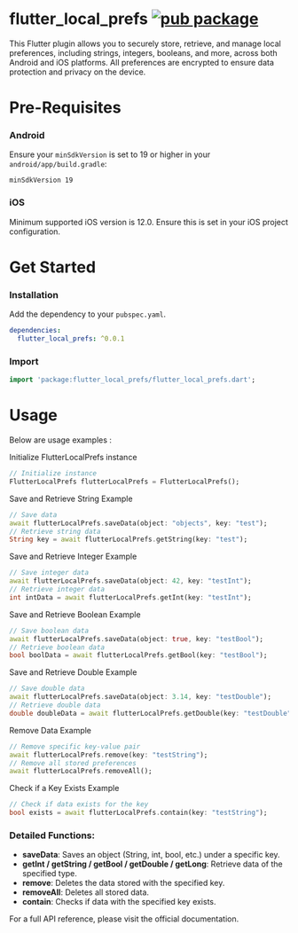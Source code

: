 
# flutter_local_prefs [![pub package](https://img.shields.io/pub/v/flutter_local_prefs.svg)](https://pub.dev/packages/flutter_local_prefs)

This Flutter plugin allows you to securely store, retrieve, and manage local preferences, including strings, integers, booleans, and more, across both Android and iOS platforms. All preferences are encrypted to ensure data protection and privacy on the device.

# Pre-Requisites

### Android
Ensure your `minSdkVersion` is set to 19 or higher in your `android/app/build.gradle`:
```
minSdkVersion 19
```

### iOS
Minimum supported iOS version is 12.0. Ensure this is set in your iOS project configuration.

# Get Started

### Installation
Add the dependency to your `pubspec.yaml`.
```yaml
dependencies:
  flutter_local_prefs: ^0.0.1
```

### Import
```dart
import 'package:flutter_local_prefs/flutter_local_prefs.dart';
```

# Usage

Below are usage examples :

Initialize FlutterLocalPrefs instance
```dart
// Initialize instance
FlutterLocalPrefs flutterLocalPrefs = FlutterLocalPrefs();
```

Save and Retrieve String Example

```dart
// Save data
await flutterLocalPrefs.saveData(object: "objects", key: "test");
// Retrieve string data
String key = await flutterLocalPrefs.getString(key: "test");
```
Save and Retrieve Integer Example

```dart
// Save integer data
await flutterLocalPrefs.saveData(object: 42, key: "testInt");
// Retrieve integer data
int intData = await flutterLocalPrefs.getInt(key: "testInt");
```
Save and Retrieve Boolean Example

```dart
// Save boolean data
await flutterLocalPrefs.saveData(object: true, key: "testBool");
// Retrieve boolean data
bool boolData = await flutterLocalPrefs.getBool(key: "testBool");
```
Save and Retrieve Double Example

```dart
// Save double data
await flutterLocalPrefs.saveData(object: 3.14, key: "testDouble");
// Retrieve double data
double doubleData = await flutterLocalPrefs.getDouble(key: "testDouble");
```
Remove Data Example

```dart
// Remove specific key-value pair
await flutterLocalPrefs.remove(key: "testString");
// Remove all stored preferences
await flutterLocalPrefs.removeAll();
```
Check if a Key Exists Example

```dart
// Check if data exists for the key
bool exists = await flutterLocalPrefs.contain(key: "testString");
```



### Detailed Functions:
- **saveData**: Saves an object (String, int, bool, etc.) under a specific key.
- **getInt / getString / getBool / getDouble / getLong**: Retrieve data of the specified type.
- **remove**: Deletes the data stored with the specified key.
- **removeAll**: Deletes all stored data.
- **contain**: Checks if data with the specified key exists.

For a full API reference, please visit the official documentation.
